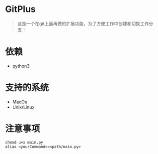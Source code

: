 # GitPlus
> 这是一个在git上面再做的扩展功能，为了方便工作中创建和切换工作分支！

# 依赖
- python3

# 支持的系统
- MacOs
- Unix/Linux

# 注意事项
```
chmod u+x main.py
alias <yourCommand>=<path/main.py>
```
